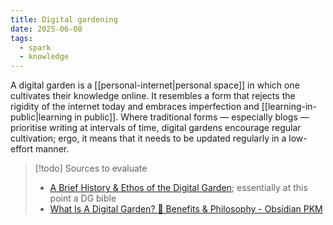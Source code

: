 ```yaml
---
title: Digital gardening
date: 2025-06-08
tags:
  - spark
  - knowledge
---
```

A digital garden is a [[personal-internet|personal space]] in which one cultivates their knowledge online. It resembles a form that rejects the rigidity of the internet today and embraces imperfection and [[learning-in-public|learning in public]]. Where traditional forms — especially blogs — prioritise writing at intervals of time, digital gardens encourage regular cultivation; ergo, it means that it needs to be updated regularly in a low-effort manner.

> [!todo] Sources to evaluate
> 
> - [A Brief History & Ethos of the Digital Garden](https://maggieappleton.com/garden-history/); essentially at this point a DG bible
> - [What Is A Digital Garden? 🌱 Benefits & Philosophy - Obsidian PKM](https://youtu.be/en56OKg5hyc)

